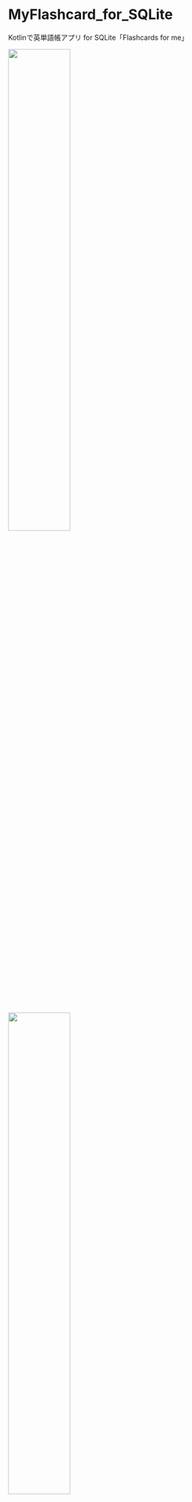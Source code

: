 # MyFlashcard_for_SQLite
Kotlinで英単語帳アプリ for SQLite「Flashcards for me」

<img src="![featureGrafic](https://user-images.githubusercontent.com/58414435/177770102-1bd8b86c-9e76-4477-83bc-41ed0323b8ba.png)" height="50%" width="50%"/>

<img src="![icon](https://user-images.githubusercontent.com/58414435/177770106-68bb13e6-2c40-4002-a3c1-c0d3273ac659.png)" width="50%">

<img src="![unnamed](https://user-images.githubusercontent.com/58414435/177770117-115e6880-8e51-4dee-94b2-978b4f4ec8cc.jpeg)" width="50%">

<img src="![4](https://user-images.githubusercontent.com/58414435/177770123-cab0629f-3c42-4bc8-a858-4fdeffd177af.jpeg)" width="50%">

<img src="![3](https://user-images.githubusercontent.com/58414435/177770135-7e155c89-a252-4a22-b16a-56adca1dbcb1.jpeg)" width="50%">

<img src="![1](https://user-images.githubusercontent.com/58414435/177770265-2798c997-14c7-491c-bf7b-3f1df6677550.jpeg)" width="50%">

<img src="![2](https://user-images.githubusercontent.com/58414435/177770268-1f92f29b-799e-47f2-af2d-b3c5559bfe91.jpeg)" width="50%">
